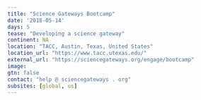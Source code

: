 ```yaml
---
title: "Science Gateways Bootcamp"
date: '2018-05-14'
days: 5
tease: "Developing a science gateway"
continent: NA
location: "TACC, Austin, Texas, United States"
location_url: "https://www.tacc.utexas.edu/"
external_url: "https://sciencegateways.org/engage/bootcamp"
image: 
gtn: false
contact: "help @ sciencegateways . org"
subsites: [global, us]
---
```

